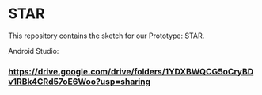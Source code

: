 # STAR
This repository contains the sketch for our Prototype: STAR.

Android Studio:
### https://drive.google.com/drive/folders/1YDXBWQCG5oCryBDv1RBk4CRd57oE6Woo?usp=sharing
